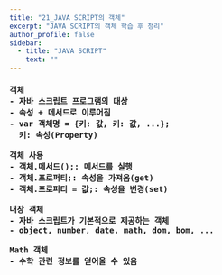 ```yaml
---
title: "21_JAVA SCRIPT의 객체"
excerpt: "JAVA SCRIPT의 객체 학습 후 정리"
author_profile: false
sidebar:
  - title: "JAVA SCRIPT"
    text: ""
---
```

<h4>
<pre>
객체
- 자바 스크립트 프로그램의 대상
- 속성 + 메서드로 이루어짐
- var 객체명 = {키: 값, 키: 값, ...};
  키: 속성(Property)<br>
객체 사용
- 객체.메서드();: 메서드를 실행
- 객체.프로퍼티;: 속성을 가져옴(get)
- 객체.프로퍼티 = 값;: 속성을 변경(set)<br>
내장 객체
- 자바 스크립트가 기본적으로 제공하는 객체
- object, number, date, math, dom, bom, ...<br>
Math 객체
- 수학 관련 정보를 얻어올 수 있음
</pre>
</h4>
